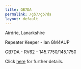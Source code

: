 ```yaml
---
title: GB7DA
permalink: /gb7/gb7da
layout: default
---
```


Airdrie, Lanarkshire

Repeater Keeper - Ian GM4AUP

GB7DA - RV62 - 145.7750/145.1750

Click [here](http://dvscotland.net/) for further details.
